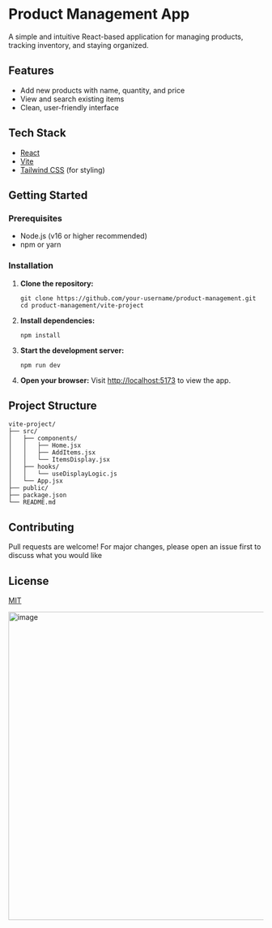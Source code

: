 # Product Management App

A simple and intuitive React-based application for managing products, tracking inventory, and staying organized.

## Features

- Add new products with name, quantity, and price
- View and search existing items
- Clean, user-friendly interface

## Tech Stack

- [React](https://react.dev/)
- [Vite](https://vitejs.dev/)
- [Tailwind CSS](https://tailwindcss.com/) (for styling)

## Getting Started

### Prerequisites

- Node.js (v16 or higher recommended)
- npm or yarn

### Installation

1. **Clone the repository:**
   ```
   git clone https://github.com/your-username/product-management.git
   cd product-management/vite-project
   ```

2. **Install dependencies:**
   ```
   npm install
   ```

3. **Start the development server:**
   ```
   npm run dev
   ```

4. **Open your browser:**
   Visit [http://localhost:5173](http://localhost:5173) to view the app.

## Project Structure

```
vite-project/
├── src/
│   ├── components/
│   │   ├── Home.jsx
│   │   ├── AddItems.jsx
│   │   └── ItemsDisplay.jsx
│   ├── hooks/
│   │   └── useDisplayLogic.js
│   └── App.jsx
├── public/
├── package.json
└── README.md
```

## Contributing

Pull requests are welcome! For major changes, please open an issue first to discuss what you would like

## License

[MIT](LICENSE)


<img width="1348" height="608" alt="image" src="https://github.com/user-attachments/assets/36fb53a6-eac1-43a8-9f13-8e2e8ee00ecc" />

